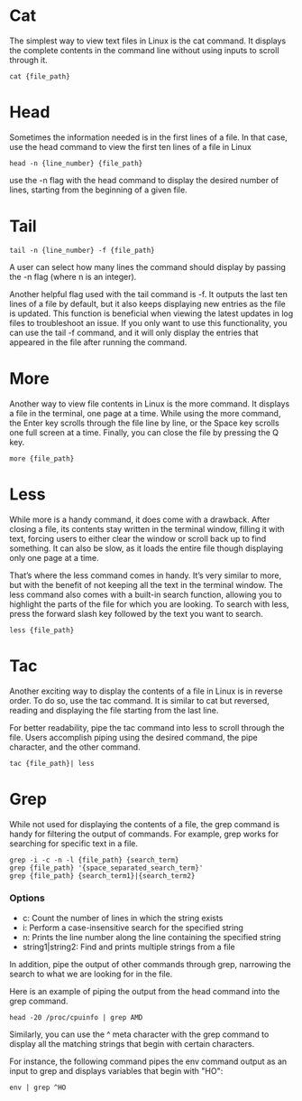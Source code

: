# Cat

The simplest way to view text files in Linux is the cat command. It displays the complete contents in the command line without using inputs to scroll through it.

    cat {file_path}

# Head

Sometimes the information needed is in the first lines of a file. In that case, use the head command to view the first ten lines of a file in Linux

    head -n {line_number} {file_path}

use the -n flag with the head command to display the desired number of lines, starting from the beginning of a given file.

# Tail

    tail -n {line_number} -f {file_path}

A user can select how many lines the command should display by passing the  -n flag (where n is an integer).

Another helpful flag used with the tail command is -f. It outputs the last ten lines of a file by default, but it also keeps displaying new entries as the file is updated. This function is beneficial when viewing the latest updates in log files to troubleshoot an issue. If you only want to use this functionality, you can use the tail -f command, and it will only display the entries that appeared in the file after running the command.

# More
Another way to view file contents in Linux is the more command. It displays a file in the terminal, one page at a time. While using the more command, the Enter key scrolls through the file line by line, or the Space key scrolls one full screen at a time. Finally, you can close the file by pressing the Q key.

    more {file_path}

# Less
While more is a handy command, it does come with a drawback. After closing a file, its contents stay written in the terminal window, filling it with text, forcing users to either clear the window or scroll back up to find something. It can also be slow, as it loads the entire file though displaying only one page at a time.

That’s where the less command comes in handy. It’s very similar to more, but with the benefit of not keeping all the text in the terminal window. The less command also comes with a built-in search function, allowing you to highlight the parts of the file for which you are looking. To search with less, press the forward slash key followed by the text you want to search.

    less {file_path}

# Tac
Another exciting way to display the contents of a file in Linux is in reverse order. To do so, use the tac command. It is similar to cat but reversed, reading and displaying the file starting from the last line.

For better readability, pipe the tac command into less to scroll through the file. Users accomplish piping using the desired command, the pipe character, and the other command. 

    tac {file_path}| less

# Grep
While not used for displaying the contents of a file, the grep command is handy for filtering the output of commands. For example, grep works for searching for specific text in a file.

    grep -i -c -n -l {file_path} {search_term}
    grep {file_path} '{space_separated_search_term}'
    grep {file_path} {search_term1}|{search_term2}

### Options

- c: Count the number of lines in which the string exists
- i: Perform a case-insensitive search for the specified string
- n: Prints the line number along the line containing the specified string
- string1|string2: Find and prints multiple strings from a file

In addition, pipe the output of other commands through grep, narrowing the search to what we are looking for in the file.

Here is an example of piping the output from the head command into the grep command.

    head -20 /proc/cpuinfo | grep AMD

Similarly, you can use the ^ meta character with the grep command to display all the matching strings that begin with certain characters.

For instance, the following command pipes the env command output as an input to grep and displays variables that begin with "HO":

    env | grep ^HO
